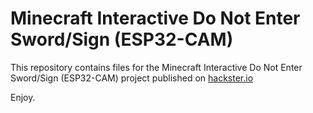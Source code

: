 # Minecraft Interactive Do Not Enter Sword/Sign (ESP32-CAM)

This repository contains files for the Minecraft Interactive Do Not Enter Sword/Sign (ESP32-CAM) project published on [hackster.io](https://www.hackster.io/anatoli-arkhipenko/minecraft-interactive-do-not-enter-sword-sign-esp32-cam-cd1b07)

Enjoy. 